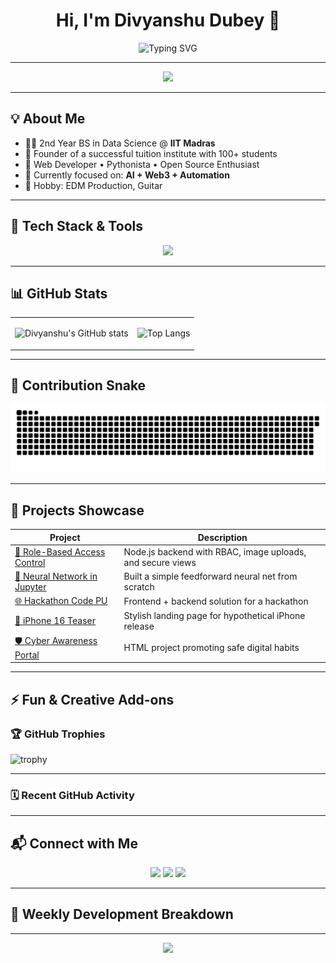 <h1 align="center">Hi, I'm Divyanshu Dubey 👋</h1>

<p align="center">
  <img src="https://readme-typing-svg.demolab.com?font=Fira+Code&size=24&pause=1000&color=00F7FF&center=true&vCenter=true&width=600&lines=BS+in+Data+Science+@+IIT+Madras;Full+Stack+Developer+%F0%9F%92%BB;Data+Science+%7C+AI+%7C+ML+Explorer;Always+Learning+New+Things+%F0%9F%93%9A" alt="Typing SVG" />
</p>

---

<p align="center">
  <img src="https://capsule-render.vercel.app/api?type=waving&color=0:6C63FF,100:00FFE0&height=200&section=header&text=Welcome%20to%20My%20GitHub!&fontSize=40&fontColor=ffffff" />
</p>

---

## 💡 About Me

- 🧑‍🎓 2nd Year BS in Data Science @ **IIT Madras**
- 🔨 Founder of a successful tuition institute with 100+ students
- 💼 Web Developer • Pythonista • Open Source Enthusiast
- 🎯 Currently focused on: **AI + Web3 + Automation**
- 🎸 Hobby: EDM Production, Guitar

---

## 🔧 Tech Stack & Tools

<p align="center">
  <img src="https://skillicons.dev/icons?i=python,java,js,c,html,css,react,nodejs,mongodb,mysql,postgres,postman,github,vscode,git,figma&theme=dark" />
</p>

---

## 📊 GitHub Stats

<table align="center">
<tr>
<td>

![Divyanshu's GitHub stats](https://github-readme-stats.vercel.app/api?username=Divyanshu1Dubey&show_icons=true&theme=radical&hide=issues&count_private=true)

</td>
<td>

![Top Langs](https://github-readme-stats.vercel.app/api/top-langs/?username=Divyanshu1Dubey&layout=compact&theme=radical&hide=php,shell)

</td>
</tr>
</table>

---

## 🐍 Contribution Snake

![snake gif](https://github.com/Divyanshu1Dubey/Divyanshu1Dubey/blob/output/github-contribution-grid-snake.svg)

---

## 💼 Projects Showcase

| Project | Description |
|--------|-------------|
| [🔐 Role-Based Access Control](https://github.com/Divyanshu1Dubey/Role-Based-Access-Control) | Node.js backend with RBAC, image uploads, and secure views |
| [🧠 Neural Network in Jupyter](https://github.com/Divyanshu1Dubey/NeuralNetwork) | Built a simple feedforward neural net from scratch |
| [🌐 Hackathon Code PU](https://github.com/Divyanshu1Dubey/PU_Code_-Hackathon-2.O) | Frontend + backend solution for a hackathon |
| [📱 iPhone 16 Teaser](https://github.com/Divyanshu1Dubey/iPhone-16-release) | Stylish landing page for hypothetical iPhone release |
| [🛡️ Cyber Awareness Portal](https://github.com/Divyanshu1Dubey/hackthon) | HTML project promoting safe digital habits |

---

## ⚡ Fun & Creative Add-ons

### 🏆 GitHub Trophies
![trophy](https://github-profile-trophy.vercel.app/?username=Divyanshu1Dubey&theme=onedark&no-frame=true&column=7)

---

### 🗓️ Recent GitHub Activity
<!--START_SECTION:activity-->
<!--END_SECTION:activity-->

---

## 📬 Connect with Me

<p align="center">
  <a href="mailto:divyanshudubey0405@gmail.com"><img src="https://img.shields.io/badge/Email-Divyanshu-blue?style=for-the-badge&logo=gmail" /></a>
  <a href="https://linkedin.com/in/divyanshu-dubey-123abc"><img src="https://img.shields.io/badge/LinkedIn-Divyanshu%20Dubey-blue?style=for-the-badge&logo=linkedin" /></a>
  <a href="https://github.com/Divyanshu1Dubey"><img src="https://img.shields.io/badge/GitHub-Follow%20Me-black?style=for-the-badge&logo=github" /></a>
</p>

---

## 📅 Weekly Development Breakdown

<!--START_SECTION:waka-->
<!--END_SECTION:waka-->

---

<p align="center">
  <img src="https://capsule-render.vercel.app/api?type=waving&color=0:00FFE0,100:6C63FF&height=120&section=footer"/>
</p>
